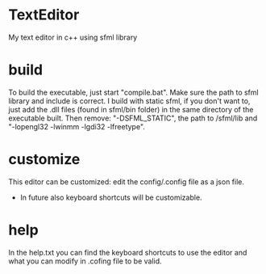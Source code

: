 # TextEditor
My text editor in c++ using sfml library

# build
To build the executable, just start "compile.bat".
Make sure the path to sfml library and include is correct.
I build with static sfml, if you don't want to, just add the .dll files (found in sfml/bin folder) in the same directory of the executable built. Then remove: "-DSFML_STATIC", the path to /sfml/lib and "-lopengl32 -lwinmm -lgdi32 -lfreetype".

# customize
This editor can be customized: edit the config/.config file as a json file.
 - In future also keyboard shortcuts will be customizable.

# help
In the help.txt you can find the keyboard shortcuts to use the editor and what you can modify in .cofing file to be valid.
